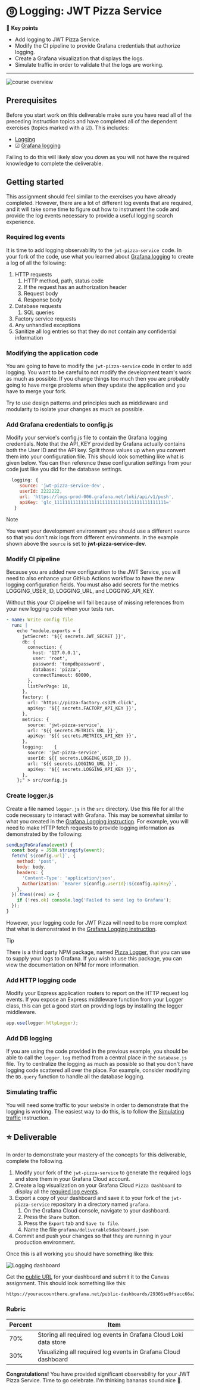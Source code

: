 # ⓽ Logging: JWT Pizza Service

🔑 **Key points**

- Add logging to JWT Pizza Service.
- Modify the CI pipeline to provide Grafana credentials that authorize logging.
- Create a Grafana visualization that displays the logs.
- Simulate traffic in order to validate that the logs are working.

---

![course overview](../sharedImages/courseOverview.png)

## Prerequisites

Before you start work on this deliverable make sure you have read all of the preceding instruction topics and have completed all of the dependent exercises (topics marked with a ☑). This includes:

- [Logging](../logging/logging.md)
- ☑ [Grafana logging](../grafanaLogging/grafanaLogging.md)

Failing to do this will likely slow you down as you will not have the required knowledge to complete the deliverable.

## Getting started

This assignment should feel similar to the exercises you have already completed. However, there are a lot of different log events that are required, and it will take some time to figure out how to instrument the code and provide the log events necessary to provide a useful logging search experience.

### Required log events

It is time to add logging observability to the `jwt-pizza-service `code. In your fork of the code, use what you learned about [Grafana logging](../grafanaLogging/grafanaLogging.md) to create a log of all the following:

1. HTTP requests
   1. HTTP method, path, status code
   1. If the request has an authorization header
   1. Request body
   1. Response body
1. Database requests
   1. SQL queries
1. Factory service requests
1. Any unhandled exceptions
1. Sanitize all log entries so that they do not contain any confidential information

### Modifying the application code

You are going to have to modify the `jwt-pizza-service` code in order to add logging. You want to be careful to not modify the development team's work as much as possible. If you change things too much then you are probably going to have merge problems when they update the application and you have to merge your fork.

Try to use design patterns and principles such as middleware and modularity to isolate your changes as much as possible.

### Add Grafana credentials to config.js

Modify your service's config.js file to contain the Grafana logging credentials. Note that the API_KEY provided by Grafana actually contains both the User ID and the API key. Split those values up when you convert them into your configuration file. This should look something like what is given below. You can then reference these configuration settings from your code just like you did for the database settings.

```js
  logging: {
     source: 'jwt-pizza-service-dev',
     userId: 2222222,
     url: 'https://logs-prod-006.grafana.net/loki/api/v1/push',
     apiKey: 'glc_111111111111111111111111111111111111111111='
   }
```

> [!NOTE]
>
> You want your development environment you should use a different `source` so that you don't mix logs from different environments. In the example shown above the `source` is set to **jwt-pizza-service-dev**.

### Modify CI pipeline

Because you are added new configuration to the JWT Service, you will need to also enhance your GitHub Actions workflow to have the new logging configuration fields. You must also add secrets for the metrics LOGGING_USER_ID, LOGGING_URL, and LOGGING_API_KEY.

Without this your CI pipeline will fail because of missing references from your new logging code when your tests run.

```yml
- name: Write config file
  run: |
    echo "module.exports = {
      jwtSecret: '${{ secrets.JWT_SECRET }}',
      db: {
        connection: {
          host: '127.0.0.1',
          user: 'root',
          password: 'tempdbpassword',
          database: 'pizza',
          connectTimeout: 60000,
        },
        listPerPage: 10,
      },
      factory: {
        url: 'https://pizza-factory.cs329.click',
        apiKey: '${{ secrets.FACTORY_API_KEY }}',
      },
      metrics: {
        source: 'jwt-pizza-service',
        url: '${{ secrets.METRICS_URL }}',
        apiKey: '${{ secrets.METRICS_API_KEY }}',
      },  
      logging:    {
        source: 'jwt-pizza-service',
        userId: ${{ secrets.LOGGING_USER_ID }},
        url: '${{ secrets.LOGGING_URL }}',
        apiKey: '${{ secrets.LOGGING_API_KEY }}',
      },
    };" > src/config.js
```

### Create logger.js

Create a file named `logger.js` in the `src` directory. Use this file for all the code necessary to interact with Grafana. This may be somewhat similar to what you created in the [Grafana Logging instruction](../grafanaLogging/grafanaLogging.md). For example, you will need to make HTTP fetch requests to provide logging information as demonstrated by the following:

```js
sendLogToGrafana(event) {
  const body = JSON.stringify(event);
  fetch(`${config.url}`, {
    method: 'post',
    body: body,
    headers: {
      'Content-Type': 'application/json',
      Authorization: `Bearer ${config.userId}:${config.apiKey}`,
    },
  }).then((res) => {
    if (!res.ok) console.log('Failed to send log to Grafana');
  });
}
```

However, your logging code for JWT Pizza will need to be more complext that what is demonstrated in the [Grafana Logging instruction](../grafanaLogging/grafanaLogging.md).

> [!TIP]
>
> There is a third party NPM package, named [Pizza Logger](https://www.npmjs.com/package/pizza-logger), that you can use to supply your logs to Grafana. If you wish to use this package, you can view the documentation on NPM for more information.

### Add HTTP logging code

Modify your Express application routers to report on the HTTP request log events. If you expose an Express middleware function from your Logger class, this can get a good start on providing logs by installing the logger middleware.

```js
app.use(logger.httpLogger);
```

### Add DB logging

If you are using the code provided in the previous example, you should be able to call the `logger.log` method from a central place in the `database.js` file. Try to centralize the logging as much as possible so that you don't have logging code scattered all over the place. For example, consider modifying the `DB.query` function to handle all the database logging.

### Simulating traffic

You will need some traffic to your website in order to demonstrate that the logging is working. The easiest way to do this, is to follow the [Simulating traffic](../simulatingTraffic/simulatingTraffic.md) instruction.

## ⭐ Deliverable

In order to demonstrate your mastery of the concepts for this deliverable, complete the following.

1. Modify your fork of the `jwt-pizza-service` to generate the required logs and store them in your Grafana Cloud account.
1. Create a log visualization on your Grafana Cloud `Pizza Dashboard` to display all the [required log events](#required-log-events).
1. Export a copy of your dashboard and save it to your fork of the `jwt-pizza-service` repository in a directory named `grafana`.
   1. On the Grafana Cloud console, navigate to your dashboard.
   1. Press the `Share` button.
   1. Press the `Export` tab and `Save to file`.
   1. Name the file `grafana/deliverable9dashboard.json`
1. Commit and push your changes so that they are running in your production environment.

Once this is all working you should have something like this:

![Logging dashboard](loggingDashboard.png)

Get the [public URL](../grafanaMetrics#make-your-dashboard-public) for your dashboard and submit it to the Canvas assignment. This should look something like this:

```txt
https://youraccounthere.grafana.net/public-dashboards/29305se9fsacc66a21fa91899b75734
```

### Rubric

| Percent | Item                                                             |
| ------- | ---------------------------------------------------------------- |
| 70%     | Storing all required log events in Grafana Cloud Loki data store |
| 30%     | Visualizing all required log events in Grafana Cloud dashboard   |

**Congratulations!** You have provided significant observability for your JWT Pizza Service. Time to go celebrate. I'm thinking bananas sound nice 🍌.
